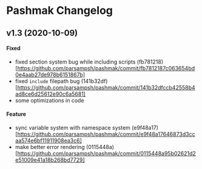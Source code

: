 # Pashmak Changelog

## v1.3 (2020-10-09)

#### Fixed
- fixed section system bug while including scripts (fb781218)[https://github.com/parsampsh/pashmak/commit/fb7812187c063654bd0e4aab27de978b6151867b]
- fixed `include` filepath bug (141b32df)[https://github.com/parsampsh/pashmak/commit/141b32dfccb42558b4ad8ce6d25612e90c6a5681]
- some optimizations in code

#### Feature
- sync variable system with namespace system (e9f48a17)[https://github.com/parsampsh/pashmak/commit/e9f48a17646873d3ccaa574e6bf11911908ea3c6]
- make better error rendering (0115448a)[https://github.com/parsampsh/pashmak/commit/0115448a95b02621d2e51009e41a18b268bd7729]
